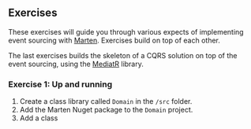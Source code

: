 ## Exercises

These exercises will guide you through various expects of implementing event sourcing with [Marten](http://jasperfx.github.io/marten). Exercises build on top of each other.

The last exercises builds the skeleton of a CQRS solution on top of the event sourcing, using the [MediatR](http://jasperfx.github.io/marten) library.

### Exercise 1: Up and running

 1. Create a class library called `Domain` in the `/src` folder.
 2. Add the Marten Nuget package to the `Domain` project.
 3. Add a class 